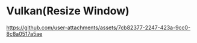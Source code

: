 # Vulkan(Resize Window)

https://github.com/user-attachments/assets/7cb82377-2247-423a-9cc0-8c8a0517a5ae

